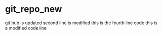 # git_repo_new
git hub is updated
second line is modified
this is the fourth line code 
this is a modified code line

